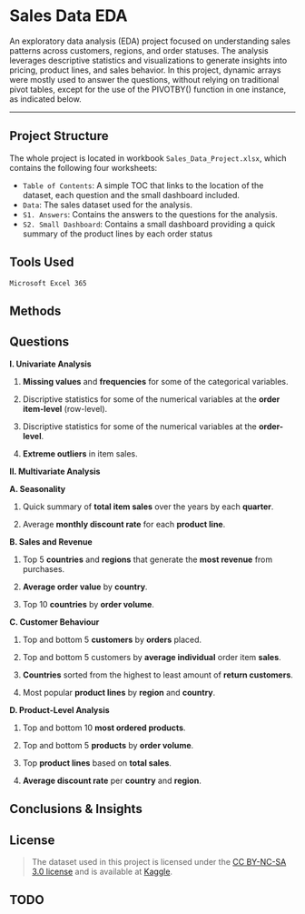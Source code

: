 # Sales Data EDA

An exploratory data analysis (EDA) project focused on understanding sales patterns across customers, regions, and order statuses. 
The analysis leverages descriptive statistics and visualizations to generate insights into pricing, product lines, and sales behavior.
In this project, dynamic arrays were mostly used to answer the questions, without relying on traditional pivot tables, except for the use of the PIVOTBY() function in one instance, as indicated below.

------------------------

## Project Structure

The whole project is located in workbook `Sales_Data_Project.xlsx`, which contains the following four worksheets:

- `Table of Contents`: A simple TOC that links to the location of the dataset, each question and the small dashboard included.
- `Data`: The sales dataset used for the analysis.
- `S1. Answers`: Contains the answers to the questions for the analysis.
- `S2. Small Dashboard`: Contains a small dashboard providing a quick summary of the product lines by each order status


## Tools Used

`Microsoft Excel 365`


## Methods




## Questions

**I. Univariate Analysis**

1. **Missing values** and **frequencies** for some of the categorical variables.
    
2. Discriptive statistics for some of the numerical variables at the **order item-level** (row-level).
    
3. Discriptive statistics for some of the numerical variables at the **order-level**.
    
4. **Extreme outliers** in item sales.
    
**II. Multivariate Analysis**

**A. Seasonality**
  
1. Quick summary of **total item sales** over the years by each **quarter**.
    
2. Average **monthly discount rate** for each **product line**.
    
**B. Sales and Revenue**
  
1. Top 5 **countries** and **regions** that generate the **most revenue** from purchases.
    
2. **Average order value** by **country**.
    
3. Top 10 **countries** by **order volume**.
    
**C. Customer Behaviour**
  
1. Top and bottom 5 **customers** by **orders** placed.
    
2. Top and bottom 5 customers by **average individual** order item **sales**.
    
3. **Countries** sorted from the highest to least amount of **return customers**.
    
4. Most popular **product lines** by **region** and **country**.
    
**D. Product-Level Analysis**
  
1. Top and bottom 10 **most ordered products**.
    
2. Top and bottom 5 **products** by **order volume**. 
    
3. Top **product lines** based on **total sales**.
    
4. **Average discount rate** per **country** and **region**.
    



## Conclusions & Insights

## License
> The dataset used in this project is licensed under the [CC BY-NC-SA 3.0 license](https://creativecommons.org/licenses/by-nc-sa/3.0/) and is available at [Kaggle](https://www.kaggle.com/datasets/kyanyoga/sample-sales-data/data).

## TODO



